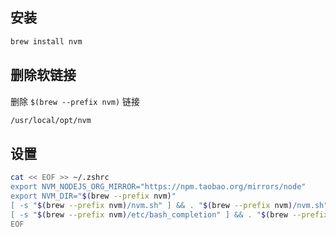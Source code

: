 ## 安装

```bash
brew install nvm
```

## 删除软链接

删除 `$(brew --prefix nvm)` 链接

```bash
/usr/local/opt/nvm
```

## 设置

```bash
cat << EOF >> ~/.zshrc
export NVM_NODEJS_ORG_MIRROR="https://npm.taobao.org/mirrors/node"
export NVM_DIR="$(brew --prefix nvm)"
[ -s "$(brew --prefix nvm)/nvm.sh" ] && . "$(brew --prefix nvm)/nvm.sh"
[ -s "$(brew --prefix nvm)/etc/bash_completion" ] && . "$(brew --prefix nvm)/etc/bash_completion"
EOF
```

